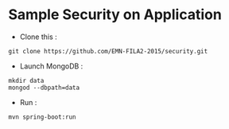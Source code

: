 # Sample Security on Application

* Clone this :
```
git clone https://github.com/EMN-FILA2-2015/security.git
```
* Launch MongoDB :
```
mkdir data
mongod --dbpath=data
```
* Run :
```
mvn spring-boot:run
```
